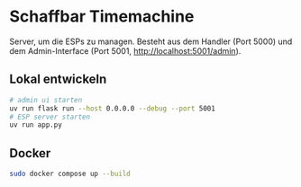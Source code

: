 # Schaffbar Timemachine

Server, um die ESPs zu managen.
Besteht aus dem Handler (Port 5000) und dem Admin-Interface (Port 5001, <http://localhost:5001/admin>).

## Lokal entwickeln

```bash
# admin ui starten
uv run flask run --host 0.0.0.0 --debug --port 5001
# ESP server starten
uv run app.py
```

## Docker

```bash
sudo docker compose up --build
```
